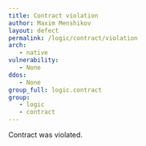 ```yaml
---
title: Contract violation
author: Maxim Menshikov
layout: defect
permalink: /logic/contract/violation
arch:
   - native
vulnerability:
   - None
ddos:
   - None
group_full: logic.contract
group:
   - logic
   - contract
---
```


Contract was violated.
